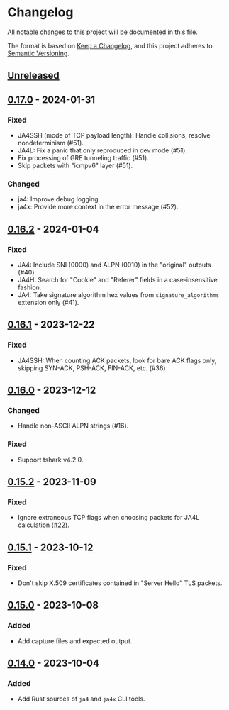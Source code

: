 # Changelog

All notable changes to this project will be documented in this file.

The format is based on [Keep a Changelog](https://keepachangelog.com/en/1.1.0/),
and this project adheres to [Semantic Versioning](https://semver.org/spec/v2.0.0.html).

## [Unreleased]

## [0.17.0] - 2024-01-31

### Fixed

- JA4SSH (mode of TCP payload length): Handle collisions, resolve nondeterminism (#51).
- JA4L: Fix a panic that only reproduced in dev mode (#51).
- Fix processing of GRE tunneling traffic (#51).
- Skip packets with "icmpv6" layer (#51).

### Changed

- ja4: Improve debug logging.
- ja4x: Provide more context in the error message (#52).

## [0.16.2] - 2024-01-04

### Fixed

- JA4: Include SNI (0000) and ALPN (0010) in the "original" outputs (#40).
- JA4H: Search for "Cookie" and "Referer" fields in a case-insensitive fashion.
- JA4: Take signature algorithm hex values from `signature_algorithms` extension only (#41).

## [0.16.1] - 2023-12-22

### Fixed

- JA4SSH: When counting ACK packets, look for bare ACK flags only, skipping SYN-ACK,
  PSH-ACK, FIN-ACK, etc. (#36)

## [0.16.0] - 2023-12-12

### Changed

- Handle non-ASCII ALPN strings (#16).

### Fixed

- Support tshark v4.2.0.

## [0.15.2] - 2023-11-09

### Fixed

- Ignore extraneous TCP flags when choosing packets for JA4L calculation (#22).

## [0.15.1] - 2023-10-12

### Fixed

- Don't skip X.509 certificates contained in "Server Hello" TLS packets.

## [0.15.0] - 2023-10-08

### Added

- Add capture files and expected output.

## [0.14.0] - 2023-10-04

### Added

- Add Rust sources of `ja4` and `ja4x` CLI tools.

[unreleased]: https://github.com/FoxIO-LLC/ja4/compare/v0.17.0...HEAD
[0.17.0]: https://github.com/FoxIO-LLC/ja4/compare/v0.16.2...v0.17.0
[0.16.2]: https://github.com/FoxIO-LLC/ja4/compare/v0.16.1...v0.16.2
[0.16.1]: https://github.com/FoxIO-LLC/ja4/compare/v0.16.0...v0.16.1
[0.16.0]: https://github.com/FoxIO-LLC/ja4/compare/v0.15.2...v0.16.0
[0.15.2]: https://github.com/FoxIO-LLC/ja4/compare/v0.15.1...v0.15.2
[0.15.1]: https://github.com/FoxIO-LLC/ja4/compare/v0.15.0...v0.15.1
[0.15.0]: https://github.com/FoxIO-LLC/ja4/compare/v0.14.0...v0.15.0
[0.14.0]: https://github.com/FoxIO-LLC/ja4/releases/tag/v0.14.0
